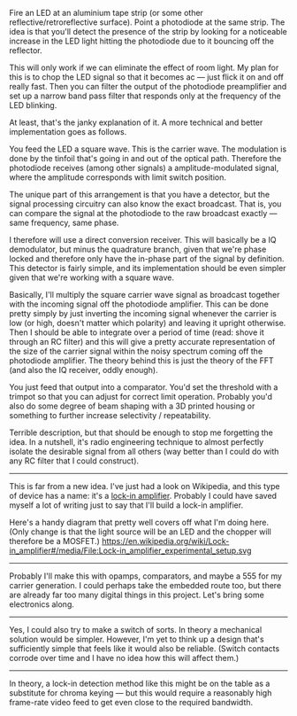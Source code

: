 Fire an LED at an aluminium tape strip (or some other reflective/retroreflective surface). Point a photodiode at the same strip. The idea is that you'll detect the presence of the strip by looking for a noticeable increase in the LED light hitting the photodiode due to it bouncing off the reflector.

This will only work if we can eliminate the effect of room light. My plan for this is to chop the LED signal so that it becomes ac — just flick it on and off really fast. Then you can filter the output of the photodiode preamplifier and set up a narrow band pass filter that responds only at the frequency of the LED blinking.

At least, that's the janky explanation of it. A more technical and better implementation goes as follows.

You feed the LED a square wave. This is the carrier wave. The modulation is done by the tinfoil that's going in and out of the optical path. Therefore the photodiode receives (among other signals) a amplitude-modulated signal, where the amplitude corresponds with limit switch position.

The unique part of this arrangement is that you have a detector, but the signal processing circuitry can also know the exact broadcast. That is, you can compare the signal at the photodiode to the raw broadcast exactly — same frequency, same phase.

I therefore will use a direct conversion receiver. This will basically be a IQ demodulator, but minus the quadrature branch, given that we're phase locked and therefore only have the in-phase part of the signal by definition. This detector is fairly simple, and its implementation should be even simpler given that we're working with a square wave.

Basically, I'll multiply the square carrier wave signal as broadcast together with the incoming signal off the photodiode amplifier. This can be done pretty simply by just inverting the incoming signal whenever the carrier is low (or high, doesn't matter which polarity) and leaving it upright otherwise. Then I should be able to integrate over a period of time (read: shove it through an RC filter) and this will give a pretty accurate representation of the size of the carrier signal within the noisy spectrum coming off the photodiode amplifier. The theory behind this is just the theory of the FFT (and also the IQ receiver, oddly enough).

You just feed that output into a comparator. You'd set the threshold with a trimpot so that you can adjust for correct limit operation. Probably you'd also do some degree of beam shaping with a 3D printed housing or something to further increase selectivity / repeatability.

Terrible description, but that should be enough to stop me forgetting the idea. In a nutshell, it's radio engineering technique to almost perfectly isolate the desirable signal from all others (way better than I could do with any RC filter that I could construct).

---

This is far from a new idea. I've just had a look on Wikipedia, and this type of device has a name: it's a [lock-in amplifier](https://en.wikipedia.org/wiki/Lock-in_amplifier). Probably I could have saved myself a lot of writing just to say that I'll build a lock-in amplifier.

Here's a handy diagram that pretty well covers off what I'm doing here. (Only change is that the light source will be an LED and the chopper will therefore be a MOSFET.) <https://en.wikipedia.org/wiki/Lock-in_amplifier#/media/File:Lock-in_amplifier_experimental_setup.svg>

---

Probably I'll make this with opamps, comparators, and maybe a 555 for my carrier generation. I could perhaps take the embedded route too, but there are already far too many digital things in this project. Let's bring some electronics along.

---

Yes, I could also try to make a switch of sorts. In theory a mechanical solution would be simpler. However, I'm yet to think up a design that's sufficiently simple that feels like it would also be reliable. (Switch contacts corrode over time and I have no idea how this will affect them.)

---

In theory, a lock-in detection method like this might be on the table as a substitute for chroma keying — but this would require a reasonably high frame-rate video feed to get even close to the required bandwidth.